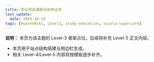 ```yaml
---
title: 职业导向课程与技师证书
last_update:
  date: 2025-10-10
tags: [HuarenWiki, Level3, study-education, scuola-superiore]
---
```

**说明：** 本页为该主题的 Level-3 骨架占位，后续将补充 Level-5 正文内容。

- 本页用于站点结构搭建与侧边栏生成。
- 相关 Level-4/Level-5 内容将按模板逐步补齐。
